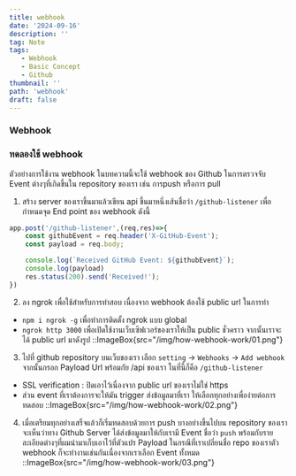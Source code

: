 ```yaml
---
title: webhook
date: '2024-09-16'
description: ''
tag: Note
tags:
   - Webhook
   - Basic Concept
   - Github
thumbnail: ''
path: 'webhook'
draft: false
---
```


### Webhook

### ทดลองใช้ webhook
ตัวอย่างการใช้งาน webhook ในบทความนี้จะใช้ webhook ของ Github ในการตรวจจับ Event ต่างๆที่เกิดขึ้นใน repository ของเรา เช่น การpush หรือการ pull
1. สร้าง server ของเราขึ้นมาแล้วเขียน api ขึ้นมาหนึ่งเส้นชื่อว่า `/github-listener` เพื่อกำหนดจุด End point ของ webhook ดังนี้
```js
app.post('/github-listener',(req,res)=>{
    const githubEvent = req.header('X-GitHub-Event');
    const payload = req.body;

    console.log(`Received GitHub Event: ${githubEvent}`);
    console.log(payload)
    res.status(200).send('Received!');
})
```
2. ลง ngrok เพื่อใช้สำหรับการทำสอบ เนื่องจาก webhook ต้องใช้ public url ในการทำ
- `npm i ngrok -g` เพื่อทำการติดตั้ง ngrok แบบ global
- `ngrok http 3000` เพื่อเปิดใช้งานเว็บเซิฟเวอร์ของเราให้เป็น public ชั่วคราว จากนั้นเราจะได้ public url มาดังรูป
::ImageBox{src="/img/how-webhook-work/01.png"}

3. ไปที่ github repository บนเว็บของเรา เลือก `setting` -> `Webhooks` -> `Add webhook` จากนั้นกรอก Payload Url พร้อมกัย /api ของเรา ในที่นี้ก็คือ `/github-listener`
- SSL verification : ปิดเอาไว้เนื่องจาก public url ของเราไม่ใช่ https
- ส่วน event ที่เราต้องการจะให้มัน trigger ส่งข้อมูลมาที่เรา ให้เลือกทุกอย่างเพื่อง่ายต่อการทดสอบ
::ImageBox{src="/img/how-webhook-work/02.png"}




4. เมื่อเตรียมทุกอย่างเสร็จแล้วก็เริ่มทดสอบด้วยการ push บางอย่างขึ้นไปบน repository ของเรา จะเห็นว่าทาง Github Server ได้ส่งข้อมูลมาให้กับเรามี Event ชื่อว่า `push` พร้อมกับรายละเอียดต่างๆที่ผมนำมาเก็บเอาไว้ที่ตัวแปร Payload ในกรณีที่เราเปลี่ยนชื่อ repo ของเราตัว webhook ก็จะทำงานเช่นกันเนื่องจากเราเลือก Event ทั้งหมด
::ImageBox{src="/img/how-webhook-work/03.png"}
